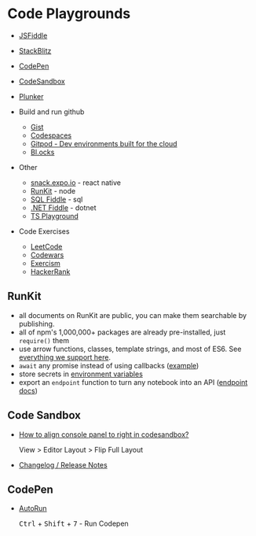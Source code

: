 
# Code Playgrounds

* [JSFiddle](https://jsfiddle.net/user/KyleMit/fiddles/)
* [StackBlitz](https://stackblitz.com/@KyleMit)
* [CodePen](https://codepen.io/KyleMit)
* [CodeSandbox](https://codesandbox.io/u/KyleMit)
* [Plunker](https://plnkr.co/users/KyleMit/plunks)


* Build and run github
  * [Gist](https://gist.github.com/KyleMit)
  * [Codespaces](https://github.com/features/codespaces)
  * [Gitpod - Dev environments built for the cloud](https://www.gitpod.io/)
  * [Bl.ocks](https://bl.ocks.org/)

* Other
  * [snack.expo.io](https://snack.expo.io/) - react native
  * [RunKit](https://runkit.com/home) - node
  * [SQL Fiddle](http://sqlfiddle.com/) - sql
  * [.NET Fiddle](https://dotnetfiddle.net/) - dotnet
  * [TS Playground](https://www.typescriptlang.org/play)

* Code Exercises
  * [LeetCode](https://leetcode.com/KyleMit/)
  * [Codewars](https://www.codewars.com/users/KyleMit)
  * [Exercism](https://exercism.org/dashboard)
  * [HackerRank](https://www.hackerrank.com/dashboard)

## RunKit

* all documents on RunKit are public, you can make them searchable by publishing.
* all of npm's 1,000,000+ packages are already pre-installed, just `require()` them
* use arrow functions, classes, template strings, and most of ES6. See [everything we support here](https://runkit.com/runkit/es6-and-es7-support).
* `await` any promise instead of using callbacks ([example](https://runkit.com/docs/await))
* store secrets in [environment variables](https://runkit.com/settings/environment#environment)
* export an `endpoint` function to turn any notebook into an API ([endpoint docs](https://runkit.com/docs/endpoint))


## Code Sandbox

* [How to align console panel to right in codesandbox?](https://stackoverflow.com/q/59099355/1366033)

  View > Editor Layout > Flip Full Layout

* [Changelog / Release Notes](https://codesandbox.io/changelog)

## CodePen

* [AutoRun](https://blog.codepen.io/2013/04/04/auto-run-in-javascript-now-optional/)

  <kbd>Ctrl</kbd> + <kbd>Shift</kbd> + <kbd>7</kbd> - Run Codepen

